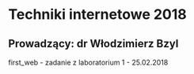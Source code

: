 # Techniki internetowe 2018
## Prowadzący: dr Włodzimierz Bzyl

first_web - zadanie z laboratorium 1 - 25.02.2018